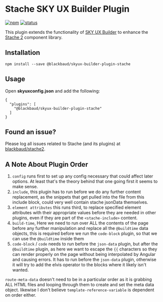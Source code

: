 # Stache SKY UX Builder Plugin

[![npm](https://img.shields.io/npm/v/@blackbaud/skyux-builder-plugin-stache.svg)](https://www.npmjs.com/package/@blackbaud/skyux-builder-plugin-stache)
[![status](https://travis-ci.org/blackbaud/skyux-builder-plugin-stache.svg?branch=master)](https://travis-ci.org/blackbaud/skyux-builder-plugin-stache)

This plugin extends the functionality of [SKY UX Builder](https://github.com/blackbaud/skyux-builder) to enhance the [Stache 2](https://github.com/blackbaud/stache2) component library.

## Installation

```
npm install --save @blackbaud/skyux-builder-plugin-stache
```

## Usage

Open **skyuxconfig.json** and add the following:

```
{
  "plugins": [
    "@blackbaud/skyux-builder-plugin-stache"
  ]
}
```

## Found an issue?

Please log all issues related to Stache (and its plugins) at [blackbaud/stache2](https://github.com/blackbaud/stache2/issues).

## A Note About Plugin Order

1. `config` runs first to set up any config necessary that could affect later options.   At least that's the theory behind that one going first it seems to make sense.
2. `include`,  this plugin has to run before we do any further content replacement, as the snippets that get pulled into the file from this include block, could very well contain stache jsonData themselves.
3. `element attributes`  this runs third, to replace specified element attributes with their appropriate values before they are needed in other plugins, even if they are part of the `<stache-include>` content.
4. `build-time`,  Here we need to run over ALL the contents of the page before any further manipulation and replace all the `@buildtime` data objects,  this is required before we run the `code-block` plugin, so that we can use the `@buildtime` inside them
5. `code-block` / `code` needs to run before the `json-data` plugin, but after the `@buildtime` plugin, as here we want to escape the `{{` characters so they can render properly on the page without being interpolated by Angular and causing errors.  It has to run before the `json-data` plugin, otherwise it will try to add the elvis operator to the blocks where it likely isn't wanted.

`route-meta-data` doesn't need to be in a particular order as it is grabbing ALL HTML files and looping through them to create and set the meta data object.
likewise I don't believe `template-reference-variable` is dependent on order either.
